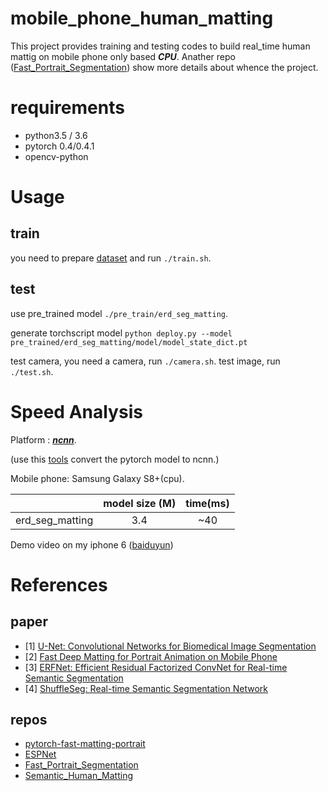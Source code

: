 # mobile_phone_human_matting
This project provides training and testing codes to build real_time human mattig on mobile phone only based ***CPU***. Anather repo ([Fast_Portrait_Segmentation](https://github.com/lizhengwei1992/Fast_Portrait_Segmentation)) show more details about whence the project.

# requirements
- python3.5 / 3.6
- pytorch 0.4/0.4.1
- opencv-python

# Usage 

## train

you need to prepare [dataset](https://github.com/lizhengwei1992/Fast_Portrait_Segmentation/tree/master/dataset) and run ```./train.sh```.

## test
use pre_trained model ```./pre_train/erd_seg_matting```.

generate torchscript model ```python deploy.py --model pre_trained/erd_seg_matting/model/model_state_dict.pt ```

test camera, you need a camera, run ```./camera.sh```.
test image, run ```./test.sh```.

# Speed Analysis

Platform    : [***ncnn***](https://github.com/Tencent/ncnn).

(use this [tools](https://github.com/starimeL/PytorchConverter) convert the pytorch model to ncnn.)

Mobile phone: Samsung Galaxy S8+(cpu).


|            | model size (M) | time(ms)      | 
| ---------- | :-----------:  | :-----------: |
| erd_seg_matting    |          3.4     |     ~40          |

Demo video on my iphone 6 ([baiduyun](https://pan.baidu.com/s/1nieS7dSMw6Kwzsa1dz4egA))


# References

## paper
- [1]  [U-Net: Convolutional Networks for Biomedical Image Segmentation](https://arxiv.org/pdf/1505.04597.pdf)
- [2] [Fast Deep Matting for Portrait Animation on Mobile Phone](https://arxiv.org/pdf/1707.08289.pdf)
- [3] [ERFNet: Efficient Residual Factorized ConvNet for Real-time Semantic Segmentation](http://www.robesafe.es/personal/eduardo.romera/pdfs/Romera17tits.pdf)
- [4] [ShuffleSeg: Real-time Semantic Segmentation Network](https://arxiv.org/pdf/1803.03816.pdf)
## repos
- [pytorch-fast-matting-portrait](https://github.com/huochaitiantang/pytorch-fast-matting-portrait)
- [ESPNet](https://github.com/sacmehta/ESPNet)
- [Fast_Portrait_Segmentation](https://github.com/lizhengwei1992/Fast_Portrait_Segmentation)
- [Semantic_Human_Matting](https://github.com/lizhengwei1992/Semantic_Human_Matting)





